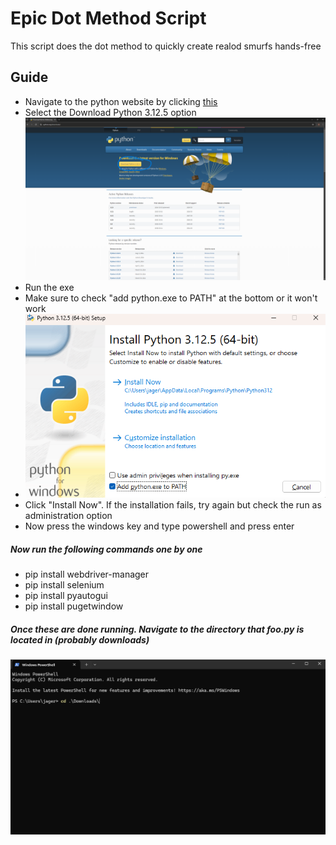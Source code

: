 # Epic Dot Method Script

This script does the dot method to quickly create realod smurfs hands-free

## Guide
* Navigate to the python website by clicking [this](https://python.org/downloads)
*  Select the Download Python 3.12.5 option
![Python Download](images/pythonDL.png)
* Run the exe
* Make sure to check "add python.exe to PATH" at the bottom or it won't work
* ![Add to PATH](images/addtopath.png)
* Click "Install Now". If the installation fails, try again but check the run as administration option
* Now press the windows key and type powershell and press enter

##### Now run the following commands one by one
* pip install webdriver-manager
* pip install selenium
* pip install pyautogui
* pip install pugetwindow

##### Once these are done running. Navigate to the directory that foo.py is located in (probably downloads)
![Change Directory](images/cd.png)
